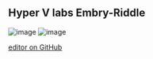 ## Hyper V labs Embry-Riddle

![image](https://user-images.githubusercontent.com/78753943/112085521-e96b6300-8b47-11eb-9ba8-8ae63459db7c.png)
![image](https://user-images.githubusercontent.com/78753943/112086278-27b55200-8b49-11eb-9c2e-02e7171fcb14.png)








[editor on GitHub](https://github.com/CryptoKnight0911/Hyper-V-Labs/edit/gh-pages/index.md)

